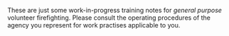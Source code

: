 These are just some work-in-progress training notes for *general purpose* volunteer firefighting. Please consult the operating procedures of the agency you represent for work practises applicable to you.
